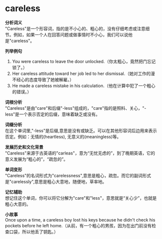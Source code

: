 # careless

**分析词义**  
"Careless"是一个形容词，指的是不小心的、粗心的，没有仔细考虑或注意细节。例如，如果一个人在回答问题或做事情时不小心，我们可以说他是"careless"。

  

**列举例句**

  

1.  You were careless to leave the door unlocked.（你太粗心，竟然把门忘记锁了。）
2.  Her careless attitude toward her job led to her dismissal.（她对工作的漫不经心的态度导致了她被解雇。）
3.  He made a careless mistake in his calculation.（他在计算中犯了一个粗心的错误。）

  

**词根分析**  
"Careless"是由"care"和后缀"-less"组成的，"care"指的是照料、关心，"-less"是一个表示否定的后缀，意味着缺乏或没有。

  

**词缀分析**  
在这个单词里,"-less"是后缀,意思是没有或缺乏。可以在其他形容词后边用来表示否定。例如：无情的(heartless), 无意义的(meaningless)等。

  

**发展历史和文化背景**  
"Careless"来源于古英语的"carleas"，意为“无忧无虑的”，到了晚期英语，它的意义发展为“粗心的”，“疏忽的”。

  

**单词变形**  
"Careless"的名词形式为"carelessness",意思是粗心，疏忽。而它的副词形式是"carelessly",意思是粗心大意地，随便地，草率地。

  

**记忆辅助**  
想记住这个单词，你可以将它分解为"care"和"less"，意思就是“关心少”，也就是粗心大意的。

  

**小故事**  
Once upon a time, a careless boy lost his keys because he didn't check his pockets before he left home.（从前，有一个粗心的男孩，因为在出门前没有检查口袋，所以他丢了钥匙。）
